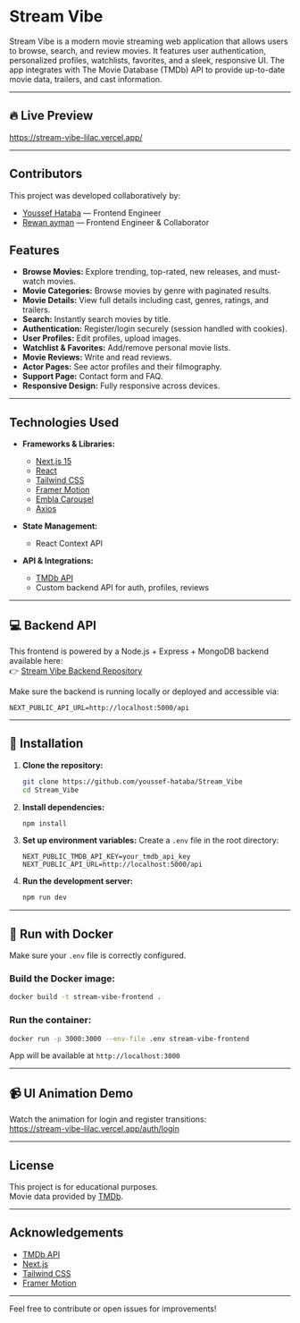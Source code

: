 
# Stream Vibe

Stream Vibe is a modern movie streaming web application that allows users to browse, search, and review movies. It features user authentication, personalized profiles, watchlists, favorites, and a sleek, responsive UI. The app integrates with The Movie Database (TMDb) API to provide up-to-date movie data, trailers, and cast information.

---

## 🔥 Live Preview

https://stream-vibe-lilac.vercel.app/

---

## Contributors

This project was developed collaboratively by:

- [Youssef Hataba](https://github.com/youssef-hataba) — Frontend Engineer  
- [Rewan ayman](https://github.com/rawanayman229) — Frontend Engineer & Collaborator


## Features

- **Browse Movies:** Explore trending, top-rated, new releases, and must-watch movies.
- **Movie Categories:** Browse movies by genre with paginated results.
- **Movie Details:** View full details including cast, genres, ratings, and trailers.
- **Search:** Instantly search movies by title.
- **Authentication:** Register/login securely (session handled with cookies).
- **User Profiles:** Edit profiles, upload images.
- **Watchlist & Favorites:** Add/remove personal movie lists.
- **Movie Reviews:** Write and read reviews.
- **Actor Pages:** See actor profiles and their filmography.
- **Support Page:** Contact form and FAQ.
- **Responsive Design:** Fully responsive across devices.

---

## Technologies Used

- **Frameworks & Libraries:**
  - [Next.js 15](https://nextjs.org/)
  - [React](https://react.dev/)
  - [Tailwind CSS](https://tailwindcss.com/)
  - [Framer Motion](https://www.framer.com/motion/)
  - [Embla Carousel](https://www.embla-carousel.com/)
  - [Axios](https://axios-http.com/)

- **State Management:**
  - React Context API

- **API & Integrations:**
  - [TMDb API](https://www.themoviedb.org/documentation/api)
  - Custom backend API for auth, profiles, reviews

---

## 💻 Backend API

This frontend is powered by a Node.js + Express + MongoDB backend available here:  
👉 [Stream Vibe Backend Repository](https://github.com/youssef-hataba/Stream_Vibe_backend)

Make sure the backend is running locally or deployed and accessible via:  
```env
NEXT_PUBLIC_API_URL=http://localhost:5000/api
```

---

## 🚀 Installation

1. **Clone the repository:**
   ```bash
   git clone https://github.com/youssef-hataba/Stream_Vibe
   cd Stream_Vibe
   ```

2. **Install dependencies:**
   ```bash
   npm install
   ```

3. **Set up environment variables:**
   Create a `.env` file in the root directory:
   ```env
   NEXT_PUBLIC_TMDB_API_KEY=your_tmdb_api_key
   NEXT_PUBLIC_API_URL=http://localhost:5000/api
   ```

4. **Run the development server:**
   ```bash
   npm run dev
   ```

---

## 🐳 Run with Docker

Make sure your `.env` file is correctly configured.

### Build the Docker image:
```bash
docker build -t stream-vibe-frontend .
```

### Run the container:
```bash
docker run -p 3000:3000 --env-file .env stream-vibe-frontend
```

App will be available at `http://localhost:3000`

---

## 📹 UI Animation Demo

Watch the animation for login and register transitions:  
  https://stream-vibe-lilac.vercel.app/auth/login

---

## License

This project is for educational purposes.  
Movie data provided by [TMDb](https://www.themoviedb.org/).

---

## Acknowledgements

- [TMDb API](https://www.themoviedb.org/documentation/api)
- [Next.js](https://nextjs.org/)
- [Tailwind CSS](https://tailwindcss.com/)
- [Framer Motion](https://www.framer.com/motion/)

---

Feel free to contribute or open issues for improvements!
